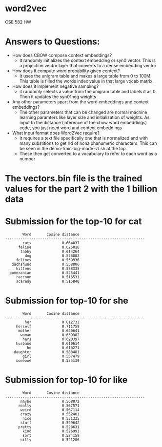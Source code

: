 # word2vec
 CSE 582 HW
# Answers to Questions: 
- How does CBOW compose context embeddings?
  - It randomly initializes the context embedding or syn0 vector. This is a projection vector layer that converts to a dense embedding vector
- How does it compute word probability given context?
  - It uses the unigram table and makes a large table from 0 to 100M. This table is filled the words index value in that large vocab matrix.
- How does it implement negative sampling?
  - it randomly selects a value from the unigram table and labels it as 0. Then it updates the syn01neg weights
- Any other parameters apart from the word embeddings and context
embeddings?
  - The other parameters that can be changed are normal machine learning paramters like layer size and initialization of weights. As input to the distance (inference of the cbow word embeddings) code, you just need word and context embeddings
- What input format does Word2Vec require?
  - It requires a text file specifically one that is normalized and with many substitions to get rid of nonalphanumeric characters. This can be seen in the demo-train-big-mode-v1.sh at the top. 
  - These then get converted to a vocabulary to refer to each word as a number
# The vectors.bin file is the trained values for the part 2 with the 1 billion data
# Submission for the top-10 for cat
            Word       Cosine distance
    ----------------------------------------------------------------
            cats              0.664037
          feline              0.625016
           tabby              0.614264
             dog              0.576002
         felines              0.539936
       dachshund              0.538806
         kittens              0.538335
      pomeranian              0.525441
         raccoon              0.516531
         scaredy              0.515840
# Submission for top-10 for she

            Word       Cosine distance
    ----------------------------------------------------------------
             her              0.812731
         herself              0.711759
          mother              0.640641
           woman              0.639382
            hers              0.620397
         husband              0.610614
              he              0.610271
        daughter              0.588481
            girl              0.557479
         someone              0.535139
# Submission for top-10 for like
            Word       Cosine distance
    ----------------------------------------------------------------
           maybe              0.568072
          really              0.567571
           weird              0.567114
           crazy              0.552401
            nice              0.531335
           stuff              0.529642
          pretty              0.528631
            kind              0.526991
            sort              0.524159
           silly              0.521286